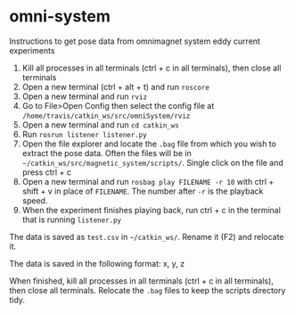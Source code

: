 # omni-system

Instructions to get pose data from omnimagnet system eddy current experiments

1. Kill all processes in all terminals (ctrl + c in all terminals), then close all terminals
2. Open a new terminal (ctrl + alt + t) and run `roscore`
3. Open a new terminal and run `rviz`
4. Go to File>Open Config then select the config file at `/home/travis/catkin_ws/src/omniSystem/rviz`
5. Open a new terminal and run `cd catkin_ws`
6. Run `rosrun listener listener.py`
7. Open the file explorer and locate the `.bag` file from which you wish to extract the pose data. Often the files will be in `~/catkin_ws/src/magnetic_system/scripts/`. Single click on the file and press ctrl + c
8. Open a new terminal and run `rosbag play FILENAME -r 10` with ctrl + shift + v in place of `FILENAME`. The number after `-r` is the playback speed.
9. When the experiment finishes playing back, run ctrl + c in the terminal that is running `listener.py`

The data is saved as `test.csv` in `~/catkin_ws/`. Rename it (F2) and relocate it.

The data is saved in the following format: x, y, z

When finished, kill all processes in all terminals (ctrl + c in all terminals), then close all terminals. Relocate the `.bag` files to keep the scripts directory tidy.
